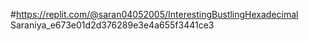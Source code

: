 #https://replit.com/@saran04052005/InterestingBustlingHexadecimal Saraniya_e673e01d2d376289e3e4a655f3441ce3
